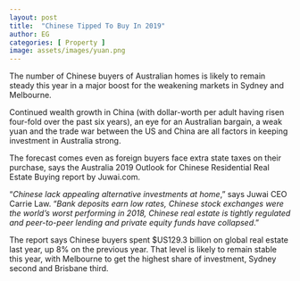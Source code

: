 ```yaml
---
layout: post
title:  "Chinese Tipped To Buy In 2019"
author: EG
categories: [ Property ]
image: assets/images/yuan.png
---
```

The number of Chinese buyers of Australian homes is likely to
remain steady this year in a major boost for the weakening markets
in Sydney and Melbourne.

Continued wealth growth in China (with dollar-worth per adult having
risen four-fold over the past six years), an eye for an Australian
bargain, a weak yuan and the trade war between the US and China
are all factors in keeping investment in Australia strong.

The forecast comes even as foreign buyers face extra state taxes
on their purchase, says the Australia 2019 Outlook for Chinese
Residential Real Estate Buying report by Juwai.com.

“<i>Chinese lack appealing alternative investments at home</i>,” says Juwai CEO Carrie Law. “<i>Bank deposits earn
low rates, Chinese stock exchanges were the world’s worst performing in 2018, Chinese real estate is tightly
regulated and peer-to-peer lending and private equity funds have collapsed</i>.”

The report says Chinese buyers spent $US129.3 billion on global real estate last year, up 8% on the previous
year. That level is likely to remain stable this year, with Melbourne to get the highest share of investment,
Sydney second and Brisbane third.
